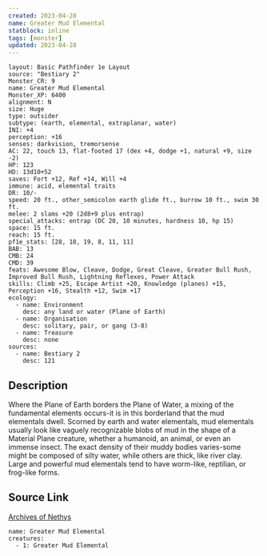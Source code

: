 ```yaml
---
created: 2023-04-28
name: Greater Mud Elemental
statblock: inline
tags: [monster]
updated: 2023-04-28
---
```

```statblock
layout: Basic Pathfinder 1e Layout
source: "Bestiary 2"
Monster_CR: 9
name: Greater Mud Elemental
Monster_XP: 6400
alignment: N
size: Huge
type: outsider
subtype: (earth, elemental, extraplanar, water)
INI: +4
perception: +16
senses: darkvision, tremorsense
AC: 22, touch 13, flat-footed 17 (dex +4, dodge +1, natural +9, size -2)
HP: 123
HD: 13d10+52
saves: Fort +12, Ref +14, Will +4
immune: acid, elemental traits
DR: 10/-
speed: 20 ft., other_semicolon earth glide ft., burrow 10 ft., swim 30 ft.
melee: 2 slams +20 (2d8+9 plus entrap)
special_attacks: entrap (DC 20, 10 minutes, hardness 10, hp 15)
space: 15 ft.
reach: 15 ft.
pf1e_stats: [28, 18, 19, 8, 11, 11]
BAB: 13
CMB: 24
CMD: 39
feats: Awesome Blow, Cleave, Dodge, Great Cleave, Greater Bull Rush, Improved Bull Rush, Lightning Reflexes, Power Attack
skills: Climb +25, Escape Artist +20, Knowledge (planes) +15, Perception +16, Stealth +12, Swim +17
ecology:
  - name: Environment
    desc: any land or water (Plane of Earth)
  - name: Organisation
    desc: solitary, pair, or gang (3-8)
  - name: Treasure
    desc: none
sources:
  - name: Bestiary 2
    desc: 121
```
## Description
Where the Plane of Earth borders the Plane of Water, a mixing of the fundamental elements occurs-it is in this borderland that the mud elementals dwell. Scorned by earth and water elementals, mud elementals usually look like vaguely recognizable blobs of mud in the shape of a Material Plane creature, whether a humanoid, an animal, or even an immense insect. The exact density of their muddy bodies varies-some might be composed of silty water, while others are thick, like river clay. Large and powerful mud elementals tend to have worm-like, reptilian, or frog-like forms.
## Source Link
[Archives of Nethys](https://aonprd.com/MonsterDisplay.aspx?ItemName=Greater%20Mud%20Elemental)
```encounter-table
name: Greater Mud Elemental
creatures:
  - 1: Greater Mud Elemental
```
